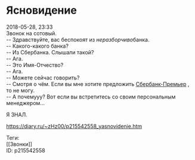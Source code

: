 Ясновидение
============

   
 2018-05-28, 23:33   
  Звонок на сотовый.   
 -- Здравствуйте, вас беспокоят из *неразборчиво*банка.   
 -- Какого-какого банка?   
 -- Из Сбербанка. Слышали такой?   
 -- Ага.   
 -- Это Имя-Отчество?   
 -- Ага.   
 -- Можете сейчас говорить?   
 -- Смотря о чём. Если вы мне хотите предложить  [Сбербанк-Премьер](Разговор%20глухого%20с%20глухим)  , то не могу.   
 -- А почемууу? Вот если вы встретитесь со своим персональным менеджером...   
   
 Я ЗНАЛ.   
    
 <https://diary.ru/~zHz00/p215542558_yasnovidenie.htm>   
   
 Теги:   
 [[Звонки]]   
 ID: p215542558